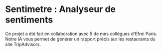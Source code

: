 # Sentimetre : Analyseur de sentiments

Ce projet a été fait en collaboration avec 5 de mes collègues d'Efrei Paris. Notre IA vous permet de générer un rapport précis sur les restaurants du site TripAdvisors.

